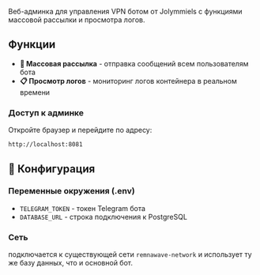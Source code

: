 Веб-админка для управления VPN ботом от Jolymmiels с функциями массовой рассылки и просмотра логов.

## Функции

- **📢 Массовая рассылка** - отправка сообщений всем пользователям бота
- **📋 Просмотр логов** - мониторинг логов контейнера в реальном времени

### Доступ к админке

Откройте браузер и перейдите по адресу:
```
http://localhost:8081
```

## 🔧 Конфигурация

### Переменные окружения (.env)

- `TELEGRAM_TOKEN` - токен Telegram бота
- `DATABASE_URL` - строка подключения к PostgreSQL

### Сеть

подключается к существующей сети `remnawave-network` и использует ту же базу данных, что и основной бот.
